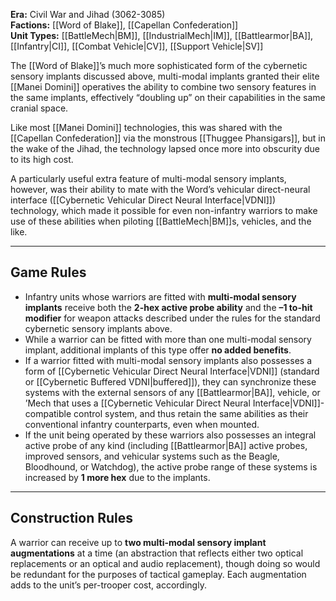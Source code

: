 **Era:** Civil War and Jihad (3062-3085)  
**Factions:** [[Word of Blake]], [[Capellan Confederation]]  
**Unit Types:** [[BattleMech|BM]], [[IndustrialMech|IM]], [[Battlearmor|BA]], [[Infantry|CI]], [[Combat Vehicle|CV]], [[Support Vehicle|SV]]  

The [[Word of Blake]]’s much more sophisticated form of the cybernetic sensory implants discussed above, multi-modal implants granted their elite [[Manei Domini]] operatives the ability to combine two sensory features in the same implants, effectively “doubling up” on their capabilities in the same cranial space.  

Like most [[Manei Domini]] technologies, this was shared with the [[Capellan Confederation]] via the monstrous [[Thuggee Phansigars]], but in the wake of the Jihad, the technology lapsed once more into obscurity due to its high cost.  

A particularly useful extra feature of multi-modal sensory implants, however, was their ability to mate with the Word’s vehicular direct-neural interface ([[Cybernetic Vehicular Direct Neural Interface|VDNI]]) technology, which made it possible for even non-infantry warriors to make use of these abilities when piloting [[BattleMech|BM]]s, vehicles, and the like.  

---

## Game Rules

- Infantry units whose warriors are fitted with **multi-modal sensory implants** receive both the **2-hex active probe ability** and the **–1 to-hit modifier** for weapon attacks described under the rules for the standard cybernetic sensory implants above.  
- While a warrior can be fitted with more than one multi-modal sensory implant, additional implants of this type offer **no added benefits**.  
- If a warrior fitted with multi-modal sensory implants also possesses a form of [[Cybernetic Vehicular Direct Neural Interface|VDNI]] (standard or [[Cybernetic Buffered VDNI|buffered]]), they can synchronize these systems with the external sensors of any [[Battlearmor|BA]], vehicle, or ’Mech that uses a [[Cybernetic Vehicular Direct Neural Interface|VDNI]]-compatible control system, and thus retain the same abilities as their conventional infantry counterparts, even when mounted.  
- If the unit being operated by these warriors also possesses an integral active probe of any kind (including [[Battlearmor|BA]] active probes, improved sensors, and vehicular systems such as the Beagle, Bloodhound, or Watchdog), the active probe range of these systems is increased by **1 more hex** due to the implants.  

---

## Construction Rules

A warrior can receive up to **two multi-modal sensory implant augmentations** at a time (an abstraction that reflects either two optical replacements or an optical and audio replacement), though doing so would be redundant for the purposes of tactical gameplay. Each augmentation adds to the unit’s per-trooper cost, accordingly.